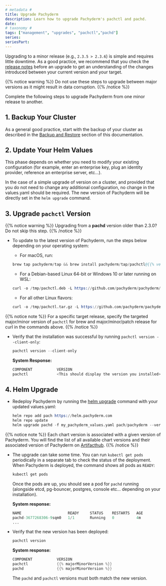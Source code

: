 ```yaml
---
# metadata # 
title: Upgrade Pachyderm
description: Learn how to upgrade Pachyderm's pachctl and pachd. 
date: 
# taxonomy #
tags: ["management", "upgrades", "pachctl","pachd"]
series:
seriesPart:
---
```


Upgrading to a minor release (e.g., `2.3.5 > 2.3.6`) is simple and requires little downtime. As a good practice, we recommend that you check the [release notes](https://github.com/pachyderm/pachyderm/blob/master/CHANGELOG.md) before an upgrade to get an understanding of the changes introduced between your current version and your target. 

{{% notice warning %}}
Do not use these steps to upgrade between major versions as it might result in data corruption.
{{% /notice %}}

Complete the following steps to upgrade Pachyderm from one minor release to another.
## 1. Backup Your Cluster

As a general good practice, start with the backup of your cluster as described in the [Backup and Restore](../backup-restore/) section of this documentation.

## 2. Update Your Helm Values

This phase depends on whether you need to modify your existing configuration (for example, enter an enterprise key, plug an identity provider, reference an enterprise server, etc...).

In the case of a simple upgrade of version on a cluster, and provided that you do not need to change any additional configuration, no change in the values.yaml should be required. The new version of Pachyderm will be directly set in the `helm upgrade` command.

## 3. Upgrade `pachctl` Version
  {{% notice warning %}}
  Upgrading from a **pachd** version older than 2.3.0? Do not skip this step.
  {{% /notice %}}
 
 - To update to the latest version of Pachyderm, run the steps below depending on your operating system:
  
      * For macOS, run:  
  
      ```s  
      brew tap pachyderm/tap && brew install pachyderm/tap/pachctl@{{% versionNumber %}}  
      ```  
  
      * For a Debian-based Linux 64-bit or Windows 10 or later running on  
      WSL:  
  
      ```s  
      curl -o /tmp/pachctl.deb -L https://github.com/pachyderm/pachyderm/releases/download/v{{% majorMinorVersion %}}.x/pachctl_{{% majorMinorVersion %}}_amd64.deb && sudo dpkg -i /tmp/pachctl.deb  
      ```  
  
      * For all other Linux flavors:  
  
      ```s  
      curl -o /tmp/pachctl.tar.gz -L https://github.com/pachyderm/pachyderm/releases/download/v{{% majorMinorVersion %}}.x/pachctl_{{% majorMinorVersion %}}_linux_amd64.tar.gz && tar -xvf /tmp/pachctl.tar.gz -C /tmp && sudo cp /tmp/pachctl_{{% majorMinorVersion %}}_linux_amd64/pachctl /usr/local/bin  
      ```  

{{% notice note %}}
For a specific target release, specify the targeted major/minor version of `pachctl` for brew and major/minor/patch release for curl in the commands above.
{{% /notice %}}


 - Verify that the installation was successful by running `pachctl version --client-only`:  
  
      ```s  
      pachctl version --client-only  
      ```  
  
      **System Response:**  
  
      ```s  
      COMPONENT           VERSION  
      pachctl             <This should display the version you installed>  
      ```  

## 4. Helm Upgrade

- Redeploy Pachyderm by running the [helm upgrade](https://helm.sh/docs/helm/helm_upgrade/) command with your updated values.yaml:

  ```s
  helm repo add pach https://helm.pachyderm.com
  helm repo update
  helm upgrade pachd -f my_pachyderm_values.yaml pach/pachyderm --version <your_chart_version>
  ```

{{% notice note %}}
Each chart version is associated with a given version of Pachyderm. You will find the list of all available chart versions and their associated version of Pachyderm on [Artifacthub](https://artifacthub.io/packages/helm/pachyderm/pachyderm).
{{% /notice %}}

- The upgrade can take some time. You can run `kubectl get pods` periodically in a separate tab to check the status of the deployment. When Pachyderm is deployed, the command shows all pods as `READY`:

  ```s
  kubectl get pods
  ```
  Once the pods are up, you should see a pod for `pachd` running 
  (alongside etcd, pg-bouncer, postgres, console etc... depending on your installation). 

  **System response:**

  ```s
  NAME                     READY     STATUS    RESTARTS   AGE
  pachd-3677268306-9sqm0   1/1       Running   0          4m
  ...
  ```

- Verify that the new version has been deployed:

  ```s
  pachctl version
  ```

  **System response:**

  ```s
  COMPONENT           VERSION
  pachctl             {{% majorMinorVersion %}}
  pachd               {{% majorMinorVersion %}}
  ```

  The `pachd` and `pachctl` versions must both match the new version.

